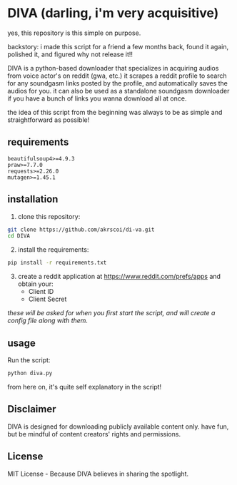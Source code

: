 # DIVA (darling, i'm very acquisitive)

yes, this repository is this simple on purpose.

backstory: i made this script for a friend a few months back, found it again, polished it, and figured why not release it!!

DIVA is a python-based downloader that specializes in acquiring audios from voice actor's on reddit (gwa, etc.) it scrapes a reddit profile to search for any soundgasm links posted by the profile, and automatically saves the audios for you. it can also be used as a standalone soundgasm downloader if you have a bunch of links you wanna download all at once.

the idea of this script from the beginning was always to be as simple and straightforward as possible!

## requirements

```
beautifulsoup4>=4.9.3
praw>=7.7.0
requests>=2.26.0
mutagen>=1.45.1
```

## installation

1. clone this repository:
```bash
git clone https://github.com/akrscoi/di-va.git
cd DIVA
```

2. install the requirements:
```bash
pip install -r requirements.txt
```

3. create a reddit application at https://www.reddit.com/prefs/apps and obtain your:
   * Client ID
   * Client Secret

*these will be asked for when you first start the script, and will create a config file along with them.*

## usage

Run the script:
```bash
python diva.py
```

from here on, it's quite self explanatory in the script!

## Disclaimer

DIVA is designed for downloading publicly available content only. have fun, but be mindful of content creators' rights and permissions.



## License

MIT License - Because DIVA believes in sharing the spotlight.
